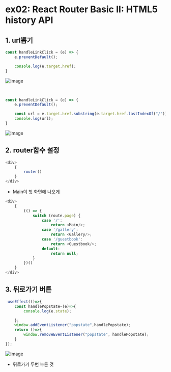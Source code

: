 # ex02: React Router Basic II: HTML5 history API
## 1. url뽑기
```js
const handleLinkClick = (e) => {
    e.preventDefault();

    console.log(e.target.href);
}
```

![image](https://user-images.githubusercontent.com/61460836/160957432-673d7b6d-cefa-4c50-b58b-2421b131f5a7.png)

<br>


```js
const handleLinkClick = (e) => {
    e.preventDefault();

    const url = e.target.href.substring(e.target.href.lastIndexOf("/"));
    console.log(url);
}
```
![image](https://user-images.githubusercontent.com/61460836/160957595-9d6ba4c9-8078-454c-a027-5468f06fa414.png)

## 2. router함수 설정
```js
<div>
    {
        router()
    }
</div>
```
+ Main이 첫 화면에 나오게

```js
<div>
    {
        (() => {
            switch (route.page) {
                case '/':
                    return <Main/>;
                case '/gallery':
                    return <Gallery/>;
                case '/guestbook':
                    return <Guestbook/>;
                default:
                    return null;
            }
        })()
    }
</div>
```

## 3. 뒤로가기 버튼 
```js
 useEffect(()=>{
    const handlePopstate=(e)=>{
        console.log(e.state);

    };
    window.addEventListener("popstate",handlePopstate);
    return ()=>{
        window.removeEventListener("popstate", handlePopstate);
    }
});
```
![image](https://user-images.githubusercontent.com/61460836/160959271-888fd7b0-9525-4944-9c9c-b2f07978c7e8.png)
+ 뒤로가기 두번 누른 것